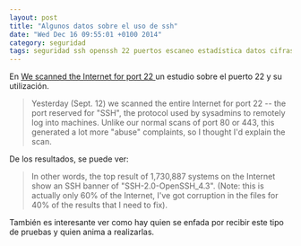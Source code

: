 ```yaml
---
layout: post
title: "Algunos datos sobre el uso de ssh"
date: "Wed Dec 16 09:55:01 +0100 2014"
category: seguridad
tags: seguridad ssh openssh 22 puertos escaneo estadística datos cifras 
---
```


En [ We scanned the Internet for port 22 ](http://blog.erratasec.com/2013/09/we-scanned-internet-for-port-22.html) un estudio sobre el puerto 22 y su utilización. 

>Yesterday (Sept. 12) we scanned the entire Internet for port 22 -- the port reserved for "SSH", the protocol used by sysadmins to remotely log into machines.  Unlike our normal scans of port 80 or 443, this generated a lot more "abuse" complaints, so I thought I'd explain the scan.

De los resultados, se puede ver:

>In other words, the top result of 1,730,887 systems on the Internet show an SSH banner of "SSH-2.0-OpenSSH_4.3". (Note: this is actually only 60% of the Internet, I've got corruption in the files for 40% of the results that I need to fix).

También es interesante ver como hay quien se enfada por recibir este tipo
de pruebas y quien anima a realizarlas.
